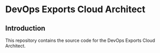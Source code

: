 # DevOps Exports Cloud Architect

## Introduction

This repository contains the source code for the DevOps Exports Cloud Architect.
